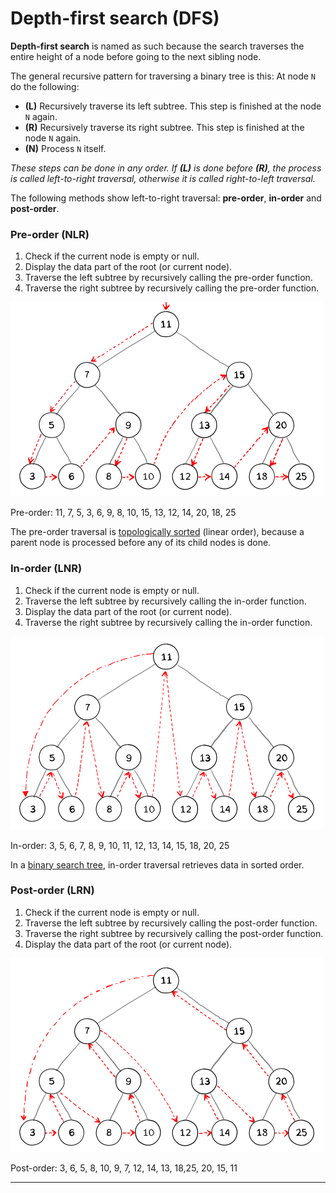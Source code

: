 Depth-first search (DFS)
========================

**Depth-first search** is named as such because the search traverses the entire height of a node before going to the next sibling node.

The general recursive pattern for traversing a binary tree is this: At node `N` do the following:

-   **(L)** Recursively traverse its left subtree. This step is finished at the node `N` again.
-   **(R)** Recursively traverse its right subtree. This step is finished at the node `N` again.
-   **(N)** Process `N` itself.

*These steps can be done in any order. If **(L)** is done before **(R)**, the process is called left-to-right traversal, otherwise it is called right-to-left traversal.*

The following methods show left-to-right traversal: **pre-order**, **in-order** and **post-order**.

### Pre-order (NLR)

1.  Check if the current node is empty or null.
2.  Display the data part of the root (or current node).
3.  Traverse the left subtree by recursively calling the pre-order function.
4.  Traverse the right subtree by recursively calling the pre-order function.

<img src="../../../../assets/pre-order.svg" width="500" />

Pre-order: 11, 7, 5, 3, 6, 9, 8, 10, 15, 13, 12, 14, 20, 18, 25

The pre-order traversal is [topologically sorted](https://en.wikipedia.org/wiki/Topological_sorting) (linear order), because a parent node is processed before any of its child nodes is done.

### In-order (LNR)

1.  Check if the current node is empty or null.
2.  Traverse the left subtree by recursively calling the in-order function.
3.  Display the data part of the root (or current node).
4.  Traverse the right subtree by recursively calling the in-order function.

<img src="../../../../assets/in-order.svg" width="500" />

In-order: 3, 5, 6, 7, 8, 9, 10, 11, 12, 13, 14, 15, 18, 20, 25

In a [binary search tree](https://en.wikipedia.org/wiki/Binary_search_tree), in-order traversal retrieves data in sorted order.

### Post-order (LRN)

1.  Check if the current node is empty or null.
2.  Traverse the left subtree by recursively calling the post-order function.
3.  Traverse the right subtree by recursively calling the post-order function.
4.  Display the data part of the root (or current node).

<img src="../../../../assets/post-order.svg" width="500" />

Post-order: 3, 6, 5, 8, 10, 9, 7, 12, 14, 13, 18,25, 20, 15, 11

------------------------------------------------------------------------
